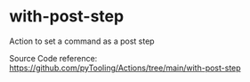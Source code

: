 # with-post-step

Action to set a command as a post step

Source Code reference: https://github.com/pyTooling/Actions/tree/main/with-post-step
